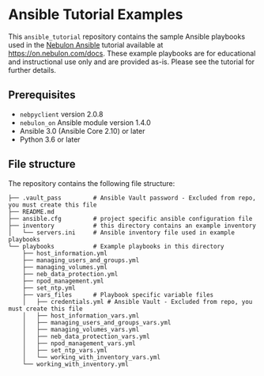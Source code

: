 # Ansible Tutorial Examples

This `ansible_tutorial` repository contains the sample Ansible playbooks used in the
[Nebulon Ansible](https://on.nebulon.com/docs/en-us/tutorials/tutorial-ansible/8041667baadd168c8333f3aa991637c1)
tutorial available at <https://on.nebulon.com/docs>. These example playbooks are for educational
and instructional use only and are provided as-is. Please see the tutorial for further details.

## Prerequisites

- `nebpyclient` version 2.0.8
- `nebulon_on` Ansible module version 1.4.0
- Ansible 3.0 (Ansible Core 2.10) or later
- Python 3.6 or later

## File structure

The repository contains the following file structure:

```shell
├── .vault_pass         # Ansible Vault password - Excluded from repo, you must create this file 
├── README.md
├── ansible.cfg         # project specific ansible configuration file
├── inventory           # this directory contains an example inventory
│   └── servers.ini     # Ansible inventory file used in example playbooks
└── playbooks           # Example playbooks in this directory 
    ├── host_information.yml
    ├── managing_users_and_groups.yml
    ├── managing_volumes.yml
    ├── neb_data_protection.yml
    ├── npod_management.yml
    ├── set_ntp.yml
    ├── vars_files      # Playbook specific variable files
    │   ├── credentials.yml # Ansible Vault - Excluded from repo, you must create this file 
    │   ├── host_information_vars.yml
    │   ├── managing_users_and_groups_vars.yml
    │   ├── managing_volumes_vars.yml
    │   ├── neb_data_protection_vars.yml
    │   ├── npod_management_vars.yml
    │   ├── set_ntp_vars.yml
    │   └── working_with_inventory_vars.yml
    └── working_with_inventory.yml
```
